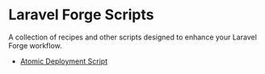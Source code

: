 # Laravel Forge Scripts

A collection of recipes and other scripts designed to enhance your Laravel Forge workflow.

- [Atomic Deployment Script](scripts/atomic-deployment)
